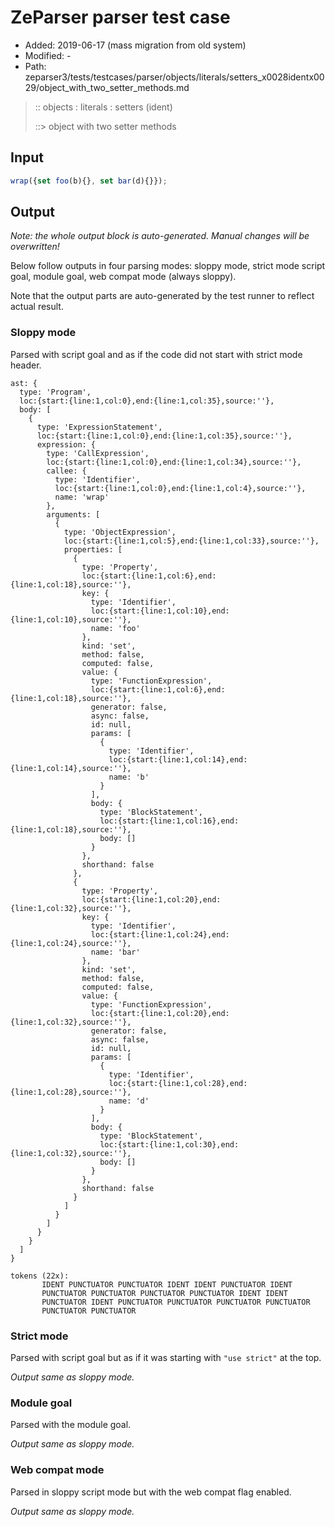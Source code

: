 # ZeParser parser test case

- Added: 2019-06-17 (mass migration from old system)
- Modified: -
- Path: zeparser3/tests/testcases/parser/objects/literals/setters_x0028identx0029/object_with_two_setter_methods.md

> :: objects : literals : setters (ident)
>
> ::> object with two setter methods

## Input

`````js
wrap({set foo(b){}, set bar(d){}});
`````

## Output

_Note: the whole output block is auto-generated. Manual changes will be overwritten!_

Below follow outputs in four parsing modes: sloppy mode, strict mode script goal, module goal, web compat mode (always sloppy).

Note that the output parts are auto-generated by the test runner to reflect actual result.

### Sloppy mode

Parsed with script goal and as if the code did not start with strict mode header.

`````
ast: {
  type: 'Program',
  loc:{start:{line:1,col:0},end:{line:1,col:35},source:''},
  body: [
    {
      type: 'ExpressionStatement',
      loc:{start:{line:1,col:0},end:{line:1,col:35},source:''},
      expression: {
        type: 'CallExpression',
        loc:{start:{line:1,col:0},end:{line:1,col:34},source:''},
        callee: {
          type: 'Identifier',
          loc:{start:{line:1,col:0},end:{line:1,col:4},source:''},
          name: 'wrap'
        },
        arguments: [
          {
            type: 'ObjectExpression',
            loc:{start:{line:1,col:5},end:{line:1,col:33},source:''},
            properties: [
              {
                type: 'Property',
                loc:{start:{line:1,col:6},end:{line:1,col:18},source:''},
                key: {
                  type: 'Identifier',
                  loc:{start:{line:1,col:10},end:{line:1,col:10},source:''},
                  name: 'foo'
                },
                kind: 'set',
                method: false,
                computed: false,
                value: {
                  type: 'FunctionExpression',
                  loc:{start:{line:1,col:6},end:{line:1,col:18},source:''},
                  generator: false,
                  async: false,
                  id: null,
                  params: [
                    {
                      type: 'Identifier',
                      loc:{start:{line:1,col:14},end:{line:1,col:14},source:''},
                      name: 'b'
                    }
                  ],
                  body: {
                    type: 'BlockStatement',
                    loc:{start:{line:1,col:16},end:{line:1,col:18},source:''},
                    body: []
                  }
                },
                shorthand: false
              },
              {
                type: 'Property',
                loc:{start:{line:1,col:20},end:{line:1,col:32},source:''},
                key: {
                  type: 'Identifier',
                  loc:{start:{line:1,col:24},end:{line:1,col:24},source:''},
                  name: 'bar'
                },
                kind: 'set',
                method: false,
                computed: false,
                value: {
                  type: 'FunctionExpression',
                  loc:{start:{line:1,col:20},end:{line:1,col:32},source:''},
                  generator: false,
                  async: false,
                  id: null,
                  params: [
                    {
                      type: 'Identifier',
                      loc:{start:{line:1,col:28},end:{line:1,col:28},source:''},
                      name: 'd'
                    }
                  ],
                  body: {
                    type: 'BlockStatement',
                    loc:{start:{line:1,col:30},end:{line:1,col:32},source:''},
                    body: []
                  }
                },
                shorthand: false
              }
            ]
          }
        ]
      }
    }
  ]
}

tokens (22x):
       IDENT PUNCTUATOR PUNCTUATOR IDENT IDENT PUNCTUATOR IDENT
       PUNCTUATOR PUNCTUATOR PUNCTUATOR PUNCTUATOR IDENT IDENT
       PUNCTUATOR IDENT PUNCTUATOR PUNCTUATOR PUNCTUATOR PUNCTUATOR
       PUNCTUATOR PUNCTUATOR
`````

### Strict mode

Parsed with script goal but as if it was starting with `"use strict"` at the top.

_Output same as sloppy mode._

### Module goal

Parsed with the module goal.

_Output same as sloppy mode._

### Web compat mode

Parsed in sloppy script mode but with the web compat flag enabled.

_Output same as sloppy mode._

